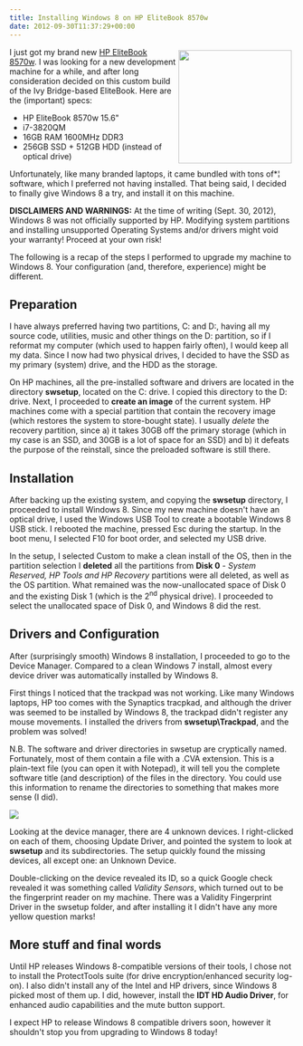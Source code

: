 ```yaml
---
title: Installing Windows 8 on HP EliteBook 8570w
date: 2012-09-30T11:37:29+00:00
---
```

<img style="float: right; padding: 5px;" width=200 src="http://www.www8-hp.com/in/en/images/8770w_hero_tcm_188_1453363.jpg" />I just got my brand new [HP EliteBook 8570w](http://www.hp.com/united-states/campaigns/workstations/8570w_features.html). I was looking for a new development machine for a while, and after long consideration decided on this custom build of the Ivy Bridge-based EliteBook. Here are the (important) specs:

<!-- more -->

  * HP EliteBook 8570w 15.6"
  * i7-3820QM
  * 16GB RAM 1600MHz DDR3
  * 256GB SSD + 512GB HDD (instead of optical drive)

Unfortunately, like many branded laptops, it came bundled with tons of*¦ software, which I preferred not having installed. That being said, I decided to finally give Windows 8 a try, and install it on this machine.

**DISCLAIMERS AND WARNINGS:** At the time of writing (Sept. 30, 2012), Windows 8 was not officially supported by HP. Modifying system partitions and installing unsupported Operating Systems and/or drivers might void your warranty! Proceed at your own risk!

The following is a recap of the steps I performed to upgrade my machine to Windows 8. Your configuration (and, therefore, experience) might be different.

## Preparation

I have always preferred having two partitions, C: and D:, having all my source code, utilities, music and other things on the D: partition, so if I reformat my computer (which used to happen fairly often), I would keep all my data. Since I now had two physical drives, I decided to have the SSD as my primary (system) drive, and the HDD as the storage.

On HP machines, all the pre-installed software and drivers are located in the directory **swsetup**, located on the C: drive. I copied this directory to the D: drive. Next, I proceeded to **create an image** of the current system. HP machines come with a special partition that contain the recovery image (which restores the system to store-bought state). I usually _delete_ the recovery partition, since a) it takes 30GB off the primary storage (which in my case is an SSD, and 30GB is a lot of space for an SSD) and b) it defeats the purpose of the reinstall, since the preloaded software is still there.

## Installation

After backing up the existing system, and copying the **swsetup** directory, I proceeded to install Windows 8. Since my new machine doesn't have an optical drive, I used the Windows USB Tool to create a bootable Windows 8 USB stick. I rebooted the machine, pressed Esc during the startup. In the boot menu, I selected F10 for boot order, and selected my USB drive.

In the setup, I selected Custom to make a clean install of the OS, then in the partition selection I **deleted** all the partitions from **Disk 0** - _System Reserved, HP Tools and HP Recovery_ partitions were all deleted, as well as the OS partition. What remained was the now-unallocated space of Disk 0 and the existing Disk 1 (which is the 2<sup>nd</sup> physical drive). I proceeded to select the unallocated space of Disk 0, and Windows 8 did the rest.

## Drivers and Configuration

After (surprisingly smooth) Windows 8 installation, I proceeded to go to the Device Manager. Compared to a clean Windows 7 install, almost every device driver was automatically installed by Windows 8.

First things I noticed that the trackpad was not working. Like many Windows laptops, HP too comes with the Synaptics tracpkad, and although the driver was seemed to be installed by Windows 8, the trackpad didn't register any mouse movements. I installed the drivers from **swsetup\Trackpad**, and the problem was solved!

N.B. The software and driver directories in swsetup are cryptically named. Fortunately, most of them contain a file with a .CVA extension. This is a plain-text file (you can open it with Notepad), it will tell you the complete software title (and description) of the files in the directory. You could use this information to rename the directories to something that makes more sense (I did).

![](http://i.imgur.com/yhR3osh.png)

Looking at the device manager, there are 4 unknown devices. I right-clicked on each of them, choosing Update Driver, and pointed the system to look at **swsetup** and its subdirectories. The setup quickly found the missing devices, all except one: an Unknown Device.

Double-clicking on the device revealed its ID, so a quick Google check revealed it was something called _Validity Sensors_, which turned out to be the fingerprint reader on my machine. There was a Validity Fingerprint Driver in the swsetup folder, and after installing it I didn't have any more yellow question marks!

## More stuff and final words

Until HP releases Windows 8-compatible versions of their tools, I chose not to install the ProtectTools suite (for drive encryption/enhanced security log-on). I also didn't install any of the Intel and HP drivers, since Windows 8 picked most of them up. I did, however, install the **IDT HD Audio Driver**, for enhanced audio capabilities and the mute button support.

I expect HP to release Windows 8 compatible drivers soon, however it shouldn't stop you from upgrading to Windows 8 today!
